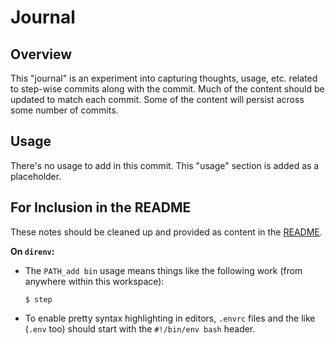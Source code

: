 # Journal

## Overview

This "journal" is an experiment into capturing thoughts, usage, etc. related to step-wise commits along with the commit. Much of the content should be updated to match each commit. Some of the content will persist across some number of commits.

## Usage

There's no usage to add in this commit. This "usage" section is added as a placeholder.

## For Inclusion in the README

These notes should be cleaned up and provided as content in the [README](../README.md).

**On `direnv`:**

- The `PATH_add bin` usage means things like the following work (from anywhere within this workspace):

  ```shell
  $ step
  ```

- To enable pretty syntax highlighting in editors, `.envrc` files and the like (`.env` too) should start with the `#!/bin/env bash` header.